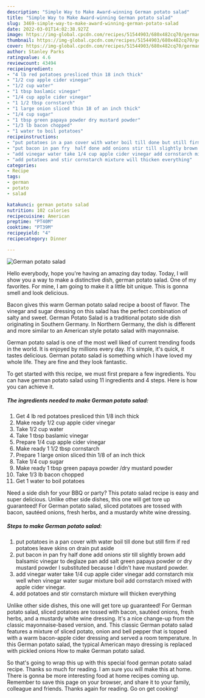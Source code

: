 ```yaml
---
description: "Simple Way to Make Award-winning German potato salad"
title: "Simple Way to Make Award-winning German potato salad"
slug: 3469-simple-way-to-make-award-winning-german-potato-salad
date: 2022-03-01T14:02:38.927Z
image: https://img-global.cpcdn.com/recipes/51544903/680x482cq70/german-potato-salad-recipe-main-photo.jpg
thumbnail: https://img-global.cpcdn.com/recipes/51544903/680x482cq70/german-potato-salad-recipe-main-photo.jpg
cover: https://img-global.cpcdn.com/recipes/51544903/680x482cq70/german-potato-salad-recipe-main-photo.jpg
author: Stanley Parks
ratingvalue: 4.6
reviewcount: 43494
recipeingredient:
- "4 lb red potatoes presliced thin 18 inch thick"
- "1/2 cup apple cider vinegar"
- "1/2 cup water"
- "1 tbsp baslamic vinegar"
- "1/4 cup apple cider vinegar"
- "1 1/2 tbsp cornstarch"
- "1 large onion sliced thin 18 of an inch thick"
- "1/4 cup sugar"
- "1 tbsp green papaya powder dry mustard powder"
- "1/3 lb bacon chopped"
- "1 water to boil potatoes"
recipeinstructions:
- "put potatoes in a pan cover with water boil till done but still firm if red potatoes leave skins on drain put aside"
- "put bacon in pan fry  half done add onions stir till slightly brown add balsamic vinegar to deglaze pan add salt green papaya powder or dry mustard powder I substituted because I didn&#39;t have mustard powder."
- "add vinegar water take 1/4 cup apple cider vinegar add cornstarch mix well when vinegar water sugar mixture boil add cornstarch mixed with apple cider vinegar."
- "add potatoes and stir cornstarch mixture will thicken everything"
categories:
- Recipe
tags:
- german
- potato
- salad

katakunci: german potato salad 
nutrition: 102 calories
recipecuisine: American
preptime: "PT40M"
cooktime: "PT39M"
recipeyield: "4"
recipecategory: Dinner

---
```



![German potato salad](https://img-global.cpcdn.com/recipes/51544903/680x482cq70/german-potato-salad-recipe-main-photo.jpg)

Hello everybody, hope you're having an amazing day today. Today, I will show you a way to make a distinctive dish, german potato salad. One of my favorites. For mine, I am going to make it a little bit unique. This is gonna smell and look delicious.

Bacon gives this warm German potato salad recipe a boost of flavor. The vinegar and sugar dressing on this salad has the perfect combination of salty and sweet. German Potato Salad is a traditional potato side dish originating in Southern Germany. In Northern Germany, the dish is different and more similar to an American style potato salad with mayonnaise.

German potato salad is one of the most well liked of current trending foods in the world. It is enjoyed by millions every day. It's simple, it's quick, it tastes delicious. German potato salad is something which I have loved my whole life. They are fine and they look fantastic.


To get started with this recipe, we must first prepare a few ingredients. You can have german potato salad using 11 ingredients and 4 steps. Here is how you can achieve it.

<!--inarticleads1-->

##### The ingredients needed to make German potato salad:

1. Get 4 lb red potatoes presliced thin 1/8 inch thick
1. Make ready 1/2 cup apple cider vinegar
1. Take 1/2 cup water
1. Take 1 tbsp baslamic vinegar
1. Prepare 1/4 cup apple cider vinegar
1. Make ready 1 1/2 tbsp cornstarch
1. Prepare 1 large onion sliced thin 1/8 of an inch thick
1. Take 1/4 cup sugar
1. Make ready 1 tbsp green papaya powder /dry mustard powder
1. Take 1/3 lb bacon chopped
1. Get 1 water to boil potatoes


Need a side dish for your BBQ or party? This potato salad recipe is easy and super delicious. Unlike other side dishes, this one will get tore up guaranteed! For German potato salad, sliced potatoes are tossed with bacon, sautéed onions, fresh herbs, and a mustardy white wine dressing. 

<!--inarticleads2-->

##### Steps to make German potato salad:

1. put potatoes in a pan cover with water boil till done but still firm if red potatoes leave skins on drain put aside
1. put bacon in pan fry  half done add onions stir till slightly brown add balsamic vinegar to deglaze pan add salt green papaya powder or dry mustard powder I substituted because I didn&#39;t have mustard powder.
1. add vinegar water take 1/4 cup apple cider vinegar add cornstarch mix well when vinegar water sugar mixture boil add cornstarch mixed with apple cider vinegar.
1. add potatoes and stir cornstarch mixture will thicken everything


Unlike other side dishes, this one will get tore up guaranteed! For German potato salad, sliced potatoes are tossed with bacon, sautéed onions, fresh herbs, and a mustardy white wine dressing. It&#39;s a nice change-up from the classic mayonnaise-based version, and. This classic German potato salad features a mixture of sliced potato, onion and bell pepper that is topped with a warm bacon-apple cider dressing and served a room temperature. In this German potato salad, the typical American mayo dressing is replaced with pickled onions How to make German potato salad. 

So that's going to wrap this up with this special food german potato salad recipe. Thanks so much for reading. I am sure you will make this at home. There is gonna be more interesting food at home recipes coming up. Remember to save this page on your browser, and share it to your family, colleague and friends. Thanks again for reading. Go on get cooking!
